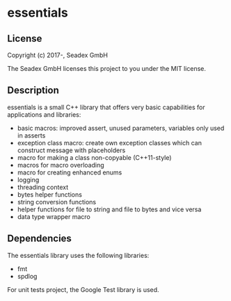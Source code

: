 # essentials

## License

Copyright (c) 2017-, Seadex GmbH

The Seadex GmbH licenses this project to you under the MIT license.

## Description

essentials is a small C++ library that offers very basic capabilities for applications and libraries:

* basic macros: improved assert, unused parameters, variables only used in asserts
* exception class macro: create own exception classes which can construct message with placeholders
* macro for making a class non-copyable (C++11-style)
* macros for macro overloading
* macro for creating enhanced enums
* logging
* threading context
* bytes helper functions
* string conversion functions
* helper functions for file to string and file to bytes and vice versa
* data type wrapper macro


## Dependencies

The essentials library uses the following libraries:

* fmt
* spdlog

For unit tests project, the Google Test  library is used.
